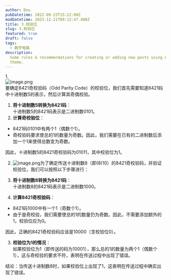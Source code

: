 ```yaml
---
author: Dou
pubDatetime: 2022-09-23T15:22:00Z
modDatetime: 2023-12-21T09:12:47.400Z
title: 3.校验位
slug: 3.校验位
featured: true
draft: false
tags:
  - 数字电路
description:
  Some rules & recommendations for creating or adding new posts using AstroPaper
  theme.
---
```


1.<br />![image.png](https://cdn.nlark.com/yuque/0/2024/png/38733028/1718517301264-1458275e-0455-4bb3-9068-9e36e0a34eba.png#averageHue=%23f9f9f9&clientId=ub3d2dbfa-785b-4&from=paste&height=80&id=u13c5c409&originHeight=100&originWidth=664&originalType=binary&ratio=1.25&rotation=0&showTitle=false&size=10582&status=done&style=none&taskId=u7521e32e-6c4b-45ff-8fe0-35b0d3fac4f&title=&width=531.2)<br />要确定8421奇校验码（Odd Parity Code）的校验位，我们首先需要知道8421码中十进制数5的表示，然后计算其奇偶校验。

1.  **将十进制数5转换为8421码**：<br />十进制数5的8421码表示是二进制数0101。 
2.  **计算奇校验位**： 
   - 8421码0101中有两个1（偶数个1）。
   - 奇校验码要求使总的1的数量为奇数。因此，我们需要在已有的二进制数后添加一个1来使得总数变为奇数。

因此，十进制数5的8421奇校验码为01011，其中校验位为1。

2. ![image.png](https://cdn.nlark.com/yuque/0/2024/png/38733028/1718517508543-1d21e786-287a-4314-98aa-7499c80d5c2e.png#averageHue=%23fcfbfb&clientId=udb72ffa4-6b7c-4&from=paste&height=171&id=u57410c42&originHeight=214&originWidth=995&originalType=binary&ratio=1.25&rotation=0&showTitle=false&size=20186&status=done&style=none&taskId=u18570bef-8529-465a-aaff-17db749f64f&title=&width=796)为了确定传送十进制数8（即(8)10）的8421奇校验码，并验证校验位，我们可以按照以下步骤进行：

1.  **将十进制数8转换为8421码**：<br />十进制数8的8421码表示是二进制数1000。 
2.  **计算8421奇校验码**： 
   - 8421码1000中有一个1（奇数个1）。
   - 由于是奇校验，我们需要使总的1的数量仍为奇数。因此，不需要添加额外的1，校验位应为0。

因此，正确的8421奇校验码应该是10000（含校验位0）。

3. **校验位为1的情况**：<br />如果校验位为1（即传送的码为10001），那么总的1的数量为两个1（偶数个1），这与奇校验的要求不符，表明在传送过程中出现了错误。

结论：当传送十进制数8时，如果校验位上出现了1，这表明在传送过程中确实出现了错误。
